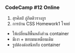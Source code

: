 ### CodeCamp #12 Online
1. สุรศิลป์ ภู่กิตติวรางกูร
2. การบ้าน CSS Homework1
โจทย์
- ให้เปลี่ยนสีพื้นหลังส่วน container
 - มีเงา + ขอบมนเหมือนเดิม
 - รูปต้องต่อสนิทกับ container